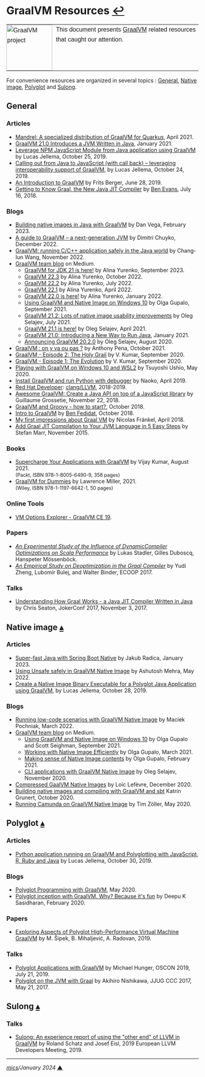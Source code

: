 # <span id="top">GraalVM Resources</span> <span style="size:30%;"><a href="README.md">↩</a></span>

<table style="font-family:Helvetica,Arial;line-height:1.6;">
  <tr>
  <td style="border:0;padding:0 10px 0 0;min-width:120px;"><a href="https://www.graalvm.org/" rel="external"><img src="https://www.graalvm.org/resources/img/graalvm.png" width="120" alt="GraalVM project"/></a></td>
  <td style="border:0;padding:0;vertical-align:text-top;">This document presents <a href="https://www.graalvm.org/" rel="external">GraalVM</a> related resources that caught our attention.
  </td>
  </tr>
</table>

For convenience resources are organized in several topics : [General](#general), [Native image](#ni), [Polyglot](#pg) and [Sulong](#sulong).

## <span id="general">General</a>

### <span id="articles">Articles</span>

- [Mandrel: A specialized distribution of GraalVM for Quarkus][article_mandrel], April 2021.
- [GraalVM 21.0 Introduces a JVM Written in Java][article_graalvm_21_0], January 2021.
- [Leverage NPM JavaScript Module from Java application using GraalVM](https://technology.amis.nl/2019/10/25/leverage-npm-javascript-module-from-java-application-using-graalvm/) by Lucas Jellema, October 25, 2019.
- [Calling out from Java to JavaScript (with call back) – leveraging interoperability support of GraalVM][article_jellema], by Lucas Jellema, October 24, 2019.
- [An Introduction to GraalVM][article_berger] by Frits Berger, June 28, 2019.
- [Getting to Know Graal, the New Java JIT Compiler][article_evans] by [Ben Evans](https://www.infoq.com/profile/Ben-Evans/), July 16, 2018.

### <span id="blogs">Blogs</span>

- [Building native images in Java with GraalVM][blog_vega] by Dan Vega, February 2023.
- [A guide to GraalVM &ndash; a next-generation JVM][blog_chuyko] by Dimitri Chuyko, December 2022.
- [GraalVM: running C/C++ application safely in the Java world](https://www.adyen.com/blog/graalvm-running-c-applications--in-the-cloud) by Chang-Iun Wang, November 2022.
- [GraalVM team blog](https://medium.com/graalvm/about) on Medium.
  - [GraalVM for JDK 21 is here!](https://medium.com/graalvm/graalvm-for-jdk-21-is-here-ee01177dd12d)  by Alina Yurenko, September 2023.
  - [GraalVM 22.3][blog_graalvm_22_3] by Alina Yurenko, October 2022.
  - [GraalVM 22.2][blog_graalvm_22_2] by Alina Yurenko, July 2022.
  - [GraalVM 22.1][blog_graalvm_22_1] by Alina Yurenko, April 2022.
  - [GraalVM 22.0 is here!][blog_graalvm_22_0] by Alina Yurenko, January 2022.
  - [Using GraalVM and Native Image on Windows 10](https://medium.com/graalvm/using-graalvm-and-native-image-on-windows-10-9954dc071311) by Olga Gupalo, September 2021.
  - [GraalVM 21.2: Lots of native image usability improvements][blog_graalvm_21_2] by Oleg Selajev, July 2021.
  - [GraalVM 21.1 is here!][blog_graalvm_21_1] by Oleg Selajev, April 2021.
  - [GraalVM 21.0: Introducing a New Way to Run Java][blog_run_java], January 2021.
  - [Announcing GraalVM 20.2.0](https://medium.com/graalvm/announcing-graalvm-20-2-0-674e7f6dae27) by Oleg Selajev, August 2020.
- [GraalVM : on y va ou pas ?](https://k49.fr.nf/graalvm-on-y-va-ou-pas/) by Anthony Pena, October 2021.
- [GraalVM - Episode 2: The Holy Grail](https://faun.pub/episode-2-the-holy-grail-graalvm-building-super-optimum-microservices-architecture-series-c068b72735a1) by V. Kumar, September 2020.
- [GraalVM - Episode 1: The Evolution](https://faun.pub/episode-1-the-evolution-java-jit-hotspot-c2-compilers-building-super-optimum-containers-f0db19e6f19a) by V. Kumar, September 2020.
- [Playing with GraalVM on Windows 10 and WSL2][blog_ushio] by Tsuyoshi Ushio, May 2020.
- [Install GraalVM and run Python with debugger](http://naoko.github.io/graalvm-started/) by Naoko, April 2019.
- [Red Hat Developer](https://developers.redhat.com/): [clang/LLVM](https://developers.redhat.com/blog/category/clang-llvm/), 2018-2019.
- [Awesome GraalVM: Create a Java API on top of a JavaScript library](https://blog.yuzutech.fr/blog/java-api-on-javascript-lib-graalvm/index.html) by Guillaume Grossetie, November 22, 2018.
- [GraalVM and Groovy - how to start?](https://e.printstacktrace.blog/graalvm-and-groovy-how-to-start/), October 2018.
- [Intro to GraalVM](https://fedidat.com/510-intro-to-graal/) by [Ben Fedidat](https://fedidat.com/about/), October 2018.
- [My first impressions about Graal VM][blog_frankel] by Nicolas Fränkel, April 2018.
- [Add Graal JIT Compilation to Your JVM Language in 5 Easy Steps][blog_marr] by Stefan Marr, November 2015.

### <span id="books">Books</span>

- [Supercharge Your Applications with GraalVM][book_kumar] by Vijay Kumar, August 2021.<br/><span style="font-size:90%;">(Packt, ISBN 978-1-8005-6490-9, 358 pages)</span>
- [GraalVM for Dummies][book_dummies] by Lawrence Miller, 2021.<br/><span style="font-size:90%;">(Wiley, ISBN 978-1-1197-6642-1, 50 pages)</span>

### <span id="tools">Online Tools</span>

- [VM Options Explorer - GraalVM CE 19](https://chriswhocodes.com/graalvm_ce_19_options.html).

### <span id="papers">Papers</span>

- [*An Experimental Study of the Influence of DynamicCompiler Optimizations on Scala Performance*][ch_epfl_paper9] by Lukas Stadler, Gilles Duboscq, Hanspeter Mössenböck.
- [*An Empirical Study on Deoptimization in the Graal Compiler*](https://core.ac.uk/download/pdf/84869007.pdf) by Yudi Zheng, Lubomír Bulej, and Walter Binder,  ECOOP 2017.

### <span id="talks">Talks</span>

- [Understanding How Graal Works - a Java JIT Compiler Written in Java](https://chrisseaton.com/truffleruby/jokerconf17/) by Chris Seaton, JokerConf 2017, November 3, 2017.

<!--=============================================================================-->

## <span id="ni">Native image</span> [**&#x25B4;**](#top)

### <span id="ni-articles">Articles</span>

- [Super-fast Java with Spring Boot Native](https://blog.tratif.com/2023/01/17/super-fast-java-with-spring-boot-native/) by Jakub Radica, January 2023.
- [Using Unsafe safely in GraalVM Native Image](https://developers.redhat.com/articles/2022/05/09/using-unsafe-safely-graalvm-native-image) by Ashutosh Mehra, May 2022.
- [Create a Native Image Binary Executable for a Polyglot Java Application using GraalVM](https://technology.amis.nl/2019/10/28/create-a-native-image-binary-executable-for-a-polyglot-java-application-using-graalvm/), by Lucas Jellema, October 28, 2019.

### <span id="ni-blogs">Blogs</span>

- [Running low-code scenarios with GraalVM Native Image](https://nussknacker.io/blog/running-low-code-scenarios-with-graalvm-native-image/) by Maciek Pochniak, March 2022.
- [GraalVM team blog](https://medium.com/graalvm/about) on Medium.
  - [Using GraalVM and Native Image on Windows 10](https://medium.com/graalvm/using-graalvm-and-native-image-on-windows-10-9954dc071311) by Olga Gupalo and Scott Seighman, September 2021.
  - [Working with Native Image Efficiently](https://medium.com/graalvm/working-with-native-image-efficiently-c512ccdcd61b) by Olga Gupalo, March 2021.
  - [Making sense of Native Image contents](https://medium.com/graalvm/making-sense-of-native-image-contents-741a688dab4d) by Olga Gupalo, February 2021.
  - [CLI applications with GraalVM Native Image](https://medium.com/graalvm/cli-applications-with-graalvm-native-image-d629a40aa0be) by Oleg Selajev, November 2020.
- [Compressed GaalVM Native Images](https://medium.com/graalvm/compressed-graalvm-native-images-4d233766a214) by Loïc Lefèvre, December 2020.
- [Building native images and compiling with GraalVM and sbt][blog_grunert] Katrin Grunert, October 2020.
- [Running Camunda on GraalVM Native Image](https://javahippie.net/java/graal-vm/native-image/camunda/2020/05/31/camundanative.html) by Tim Zöller, May 2020.

<!--=======================================================================-->

## <span id="pg">Polyglot</span> [**&#x25B4;**](#top)

### <span id="pg-articles">Articles</span>

- [Python application running on GraalVM and Polyglotting with JavaScript, R, Ruby and Java](https://technology.amis.nl/2019/10/30/python-application-running-on-graalvm-and-polyglotting-with-javascript-r-ruby-and-java/) by Lucas Jellema, October 30, 2019.

### <span id="pg-blogs">Blogs</span>

- [Polyglot Programming with GraalVM][blog_beyondjava], May 2020.
- [Polyglot inception with GraalVM. Why? Because it's fun][blog_sasidharan] by Deepu K Sasidharan, February 2020.

### <span id="pg-papers">Papers</span>

- [Exploring Aspects of Polyglot High-Performance Virtual Machine GraalVM][paper_sipek] by M. Šipek, B. Mihaljević, A. Radovan, 2019.

### <span id="pg-talks">Talks</span>

- [Polyglot Applications with GraalVM](https://www.slideshare.net/jexp/polyglot-applications-with-graalvm) by Michael Hunger, OSCON 2019, July 21, 2019.
- [Polyglot on the JVM with Graal](https://www.slideshare.net/akihironishikawa/polyglot-on-the-jvm-with-graal-english) by Akihiro Nishikawa, JJUG CCC 2017, May 21, 2017.

<!--=======================================================================-->

## <span id="sulong">Sulong</span> [**&#x25B4;**](#top)

### <span id="sulong-talks">Talks</span>

- [Sulong: An experience report of using the "other end" of LLVM in GraalVM](https://llvm.org/devmtg/2019-04/talks.html#Talk_13) by Roland Schatz and Josef Eisl, 2019 European LLVM Developers Meeting, 2019.
<!--
## Footnotes

<a name="footnote_01">[1]</a> ***2 GraalVM editions*** [↩](#anchor_01)

<p style="margin:0 0 1em 20px;">
</p>
-->
***

*[mics](https://lampwww.epfl.ch/~michelou/)/January 2024* [**&#9650;**](#top)
<span id="bottom">&nbsp;</span>

<!-- link refs -->

[article_berger]: https://www.avisi.nl/blog/an-introduction-to-graalvm-with-examples
[article_evans]: https://www.infoq.com/articles/Graal-Java-JIT-Compiler/
[article_graalvm_21_0]: https://www.infoq.com/news/2021/01/graalvm-21-jvm-java/
[article_jellema]: https://technology.amis.nl/2019/10/24/calling-out-from-java-to-javascript-with-call-back-leveraging-interoperability-support-of-graalvm/
[article_mandrel]: https://developers.redhat.com/blog/2021/04/14/mandrel-a-specialized-distribution-of-graalvm-for-quarkus#
[blog_beyondjava]: https://www.beyondjava.net/graalvm-polyglot-programming
[blog_chuyko]: https://bell-sw.com/blog/a-guide-to-graalvm-a-next-generation-jvm/
[blog_frankel]: https://blog.frankel.ch/first-impressions-graalvm/
[blog_graalvm_21_1]: https://medium.com/graalvm/graalvm-21-1-96e18f6806bf
[blog_graalvm_21_2]: https://medium.com/graalvm/graalvm-21-2-ee2cce3b57aa
[blog_graalvm_22_0]: https://medium.com/graalvm/graalvm-22-0-is-here-c7acc82a8c2e
[blog_graalvm_22_1]: https://medium.com/graalvm/graalvm-22-1-developer-experience-improvements-apple-silicon-builds-and-more-b7ac9a0f6066
[blog_graalvm_22_2]: https://medium.com/graalvm/graalvm-22-2-smaller-jdk-size-improved-memory-usage-better-library-support-and-more-cb34b5b68ec0
[blog_graalvm_22_3]: https://medium.com/graalvm/graalvm-22-3-is-here-jdk-19-builds-jlink-support-new-monitoring-features-and-more-f6e2b2eeff95
[blog_grunert]: https://www.vandebron.tech/blog/building-native-images-and-compiling-with-graalvm-and-sbt
[blog_sasidharan]: https://deepu.tech/polyglot-showdown-with-graalvm/
[blog_ushio]: https://tsuyoshiushio.medium.com/playing-with-graalvm-on-windows-10-8be837007b33
[blog_marr]: https://stefan-marr.de/2015/11/add-graal-jit-compilation-to-your-jvm-language-in-5-easy-steps-step-1/
[blog_run_java]: https://medium.com/graalvm/graalvm-21-0-introducing-a-new-way-to-run-java-df894256de28
[blog_vega]: https://www.danvega.dev/blog/2023/02/03/native-images-graalvm/
[book_dummies]: http://www.oracle.com/a/ocom/docs/beta0/js/graalvm-for-dummies-ebook.pdf
[book_kumar]: https://www.packtpub.com/product/supercharge-your-applications-with-graalvm/9781800564909
[ch_epfl_paper9]: https://lampwww.epfl.ch/~hmiller/scala2013/resources/pdfs/paper9.pdf
[paper_sipek]: https://arxiv.org/abs/2112.14716
